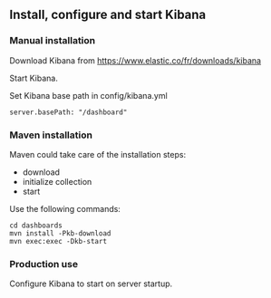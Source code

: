 ## Install, configure and start Kibana

### Manual installation

Download Kibana from https://www.elastic.co/fr/downloads/kibana

Start Kibana.

Set Kibana base path in config/kibana.yml

```
server.basePath: "/dashboard"
```

### Maven installation

Maven could take care of the installation steps:
* download
* initialize collection
* start

Use the following commands:

```
cd dashboards
mvn install -Pkb-download
mvn exec:exec -Dkb-start
```

### Production use

Configure Kibana to start on server startup.


